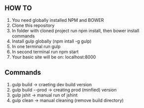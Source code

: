 ## HOW TO

1) You need globally installed NPM and BOWER
2) Clone this repository
3) In folder with cloned project run npm install, then bower install commands
4) Install gulp globally (npm intall -g gulp)
5) In one terminal run gulp
6) In second terminal run npm start
7) Your basic site will be on: localhost:8000




## Commands

1) gulp build 					-> craeting dev build version
2) gulp build --prod 			-> creating prod (minfied) version
3) gulp jshit					-> manual run of jshint
4) gulp clean					-> manual cleaning (remove build directory)

